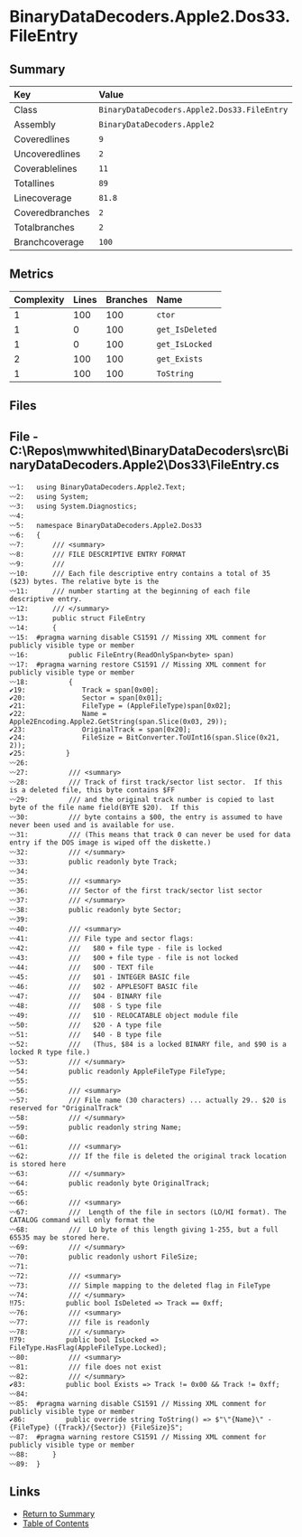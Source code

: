 ﻿# BinaryDataDecoders.Apple2.Dos33.FileEntry

## Summary

| Key             | Value                                       |
| :-------------- | :------------------------------------------ |
| Class           | `BinaryDataDecoders.Apple2.Dos33.FileEntry` |
| Assembly        | `BinaryDataDecoders.Apple2`                 |
| Coveredlines    | `9`                                         |
| Uncoveredlines  | `2`                                         |
| Coverablelines  | `11`                                        |
| Totallines      | `89`                                        |
| Linecoverage    | `81.8`                                      |
| Coveredbranches | `2`                                         |
| Totalbranches   | `2`                                         |
| Branchcoverage  | `100`                                       |

## Metrics

| Complexity | Lines | Branches | Name            |
| :--------- | :---- | :------- | :-------------- |
| 1          | 100   | 100      | `ctor`          |
| 1          | 0     | 100      | `get_IsDeleted` |
| 1          | 0     | 100      | `get_IsLocked`  |
| 2          | 100   | 100      | `get_Exists`    |
| 1          | 100   | 100      | `ToString`      |

## Files

## File - C:\Repos\mwwhited\BinaryDataDecoders\src\BinaryDataDecoders.Apple2\Dos33\FileEntry.cs

```CSharp
〰1:   using BinaryDataDecoders.Apple2.Text;
〰2:   using System;
〰3:   using System.Diagnostics;
〰4:   
〰5:   namespace BinaryDataDecoders.Apple2.Dos33
〰6:   {
〰7:       /// <summary>
〰8:       /// FILE DESCRIPTIVE ENTRY FORMAT
〰9:       ///
〰10:      /// Each file descriptive entry contains a total of 35 ($23) bytes. The relative byte is the
〰11:      /// number starting at the beginning of each file descriptive entry.
〰12:      /// </summary>
〰13:      public struct FileEntry
〰14:      {
〰15:  #pragma warning disable CS1591 // Missing XML comment for publicly visible type or member
〰16:          public FileEntry(ReadOnlySpan<byte> span)
〰17:  #pragma warning restore CS1591 // Missing XML comment for publicly visible type or member
〰18:          {
✔19:              Track = span[0x00];
✔20:              Sector = span[0x01];
✔21:              FileType = (AppleFileType)span[0x02];
✔22:              Name = Apple2Encoding.Apple2.GetString(span.Slice(0x03, 29));
✔23:              OriginalTrack = span[0x20];
✔24:              FileSize = BitConverter.ToUInt16(span.Slice(0x21, 2));
✔25:          }
〰26:  
〰27:          /// <summary>
〰28:          /// Track of first track/sector list sector.  If this is a deleted file, this byte contains $FF
〰29:          /// and the original track number is copied to last byte of the file name field(BYTE $20).  If this
〰30:          /// byte contains a $00, the entry is assumed to have never been used and is available for use.
〰31:          /// (This means that track 0 can never be used for data entry if the DOS image is wiped off the diskette.)
〰32:          /// </summary>
〰33:          public readonly byte Track;
〰34:  
〰35:          /// <summary>
〰36:          /// Sector of the first track/sector list sector
〰37:          /// </summary>
〰38:          public readonly byte Sector;
〰39:  
〰40:          /// <summary>
〰41:          /// File type and sector flags:
〰42:          ///   $80 + file type - file is locked
〰43:          ///   $00 + file type - file is not locked
〰44:          ///   $00 - TEXT file
〰45:          ///   $01 - INTEGER BASIC file
〰46:          ///   $02 - APPLESOFT BASIC file
〰47:          ///   $04 - BINARY file
〰48:          ///   $08 - S type file
〰49:          ///   $10 - RELOCATABLE object module file
〰50:          ///   $20 - A type file
〰51:          ///   $40 - B type file
〰52:          ///   (Thus, $84 is a locked BINARY file, and $90 is a locked R type file.)
〰53:          /// </summary>
〰54:          public readonly AppleFileType FileType;
〰55:  
〰56:          /// <summary>
〰57:          /// File name (30 characters) ... actually 29.. $20 is reserved for "OriginalTrack"
〰58:          /// </summary>
〰59:          public readonly string Name;
〰60:  
〰61:          /// <summary>
〰62:          /// If the file is deleted the original track location is stored here
〰63:          /// </summary>
〰64:          public readonly byte OriginalTrack;
〰65:  
〰66:          /// <summary>
〰67:          ///  Length of the file in sectors (LO/HI format). The CATALOG command will only format the
〰68:          ///  LO byte of this length giving 1-255, but a full 65535 may be stored here.
〰69:          /// </summary>
〰70:          public readonly ushort FileSize;
〰71:  
〰72:          /// <summary>
〰73:          /// Simple mapping to the deleted flag in FileType
〰74:          /// </summary>
‼75:          public bool IsDeleted => Track == 0xff;
〰76:          /// <summary>
〰77:          /// file is readonly
〰78:          /// </summary>
‼79:          public bool IsLocked => FileType.HasFlag(AppleFileType.Locked);
〰80:          /// <summary>
〰81:          /// file does not exist
〰82:          /// </summary>
✔83:          public bool Exists => Track != 0x00 && Track != 0xff;
〰84:  
〰85:  #pragma warning disable CS1591 // Missing XML comment for publicly visible type or member
✔86:          public override string ToString() => $"\"{Name}\" - {FileType} ({Track}/{Sector}) {FileSize}S";
〰87:  #pragma warning restore CS1591 // Missing XML comment for publicly visible type or member
〰88:      }
〰89:  }
```

## Links

* [Return to Summary](Summary.md)
* [Table of Contents](../TOC.md)

